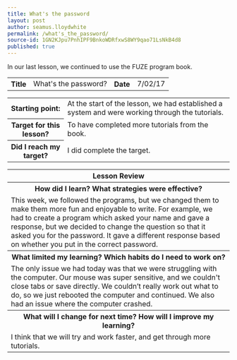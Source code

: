 ```yaml
---
title: What's the password
layout: post
author: seamus.lloydwhite
permalink: /what's_the_password/
source-id: 1GN2KJpu7PnhIPF9BnkoWDRfxwS8WY9qao71LsNkB4d8
published: true
---
```

In our last lesson, we continued to use the FUZE program book.

<table>
  <tr>
    <th>Title</th>
    <td>What's the password?</td>
    <th>Date</th>
    <td>7/02/17</td>
  </tr>
</table>


<table>
  <tr>
    <th>Starting point:</th>
    <td>At the start of the lesson, we had established a system and were working through the tutorials.</td>
  </tr>
  <tr>
    <th>Target for this lesson?</th>
    <td>To have completed more tutorials from the book.</td>
  </tr>
  <tr>
    <th>Did I reach my target? </th>
    <td>I did complete the target.</td>
  </tr>
</table>


<table>
  <tr>
    <th>Lesson Review</th>
  </tr>
  <tr>
    <th>How did I learn? What strategies were effective? </th>
  </tr>
  <tr>
    <td>This week, we followed the programs, but we changed them to make them more fun and enjoyable to write. For example, we had to create a program which asked your name and gave a response, but we decided to change the question so that it asked you for the password. It gave a different response based on whether you put in the correct password.</td>
  </tr>
  <tr>
    <th>What limited my learning? Which habits do I need to work on? </th>
  </tr>
  <tr>
    <td>The only issue we had today was that we were struggling with the computer. Our mouse was super sensitive, and we couldn't close tabs or save directly. We couldn’t really work out what to do, so we just rebooted the computer and continued. We also had an issue where the computer crashed.</td>
  </tr>
  <tr>
    <th>What will I change for next time? How will I improve my learning?</th>
  </tr>
  <tr>
    <td>I think that we will try and work faster, and get through more tutorials.</td>
  </tr>
</table>


